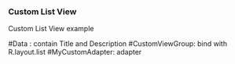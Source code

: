 ### Custom List View

Custom List View example

#Data : contain Title and Description
#CustomViewGroup: bind with R.layout.list 
#MyCustomAdapter: adapter

